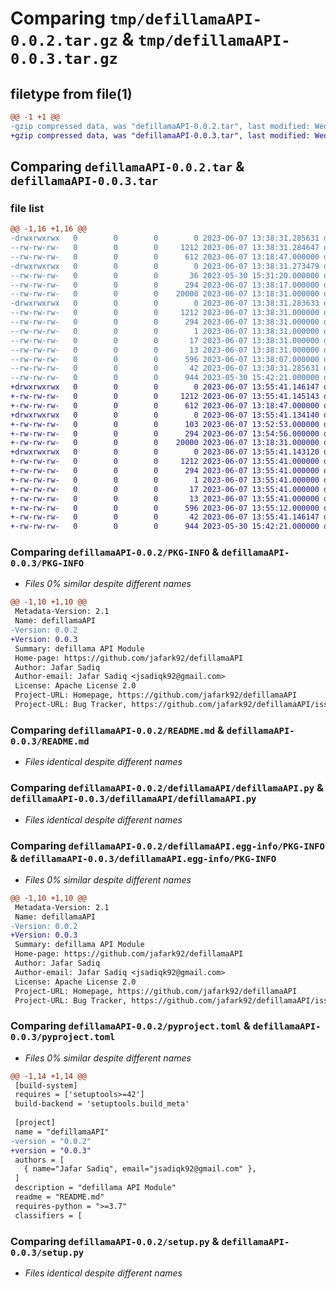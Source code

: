 # Comparing `tmp/defillamaAPI-0.0.2.tar.gz` & `tmp/defillamaAPI-0.0.3.tar.gz`

## filetype from file(1)

```diff
@@ -1 +1 @@
-gzip compressed data, was "defillamaAPI-0.0.2.tar", last modified: Wed Jun  7 13:38:31 2023, max compression
+gzip compressed data, was "defillamaAPI-0.0.3.tar", last modified: Wed Jun  7 13:55:41 2023, max compression
```

## Comparing `defillamaAPI-0.0.2.tar` & `defillamaAPI-0.0.3.tar`

### file list

```diff
@@ -1,16 +1,16 @@
-drwxrwxrwx   0        0        0        0 2023-06-07 13:38:31.285631 defillamaAPI-0.0.2/
--rw-rw-rw-   0        0        0     1212 2023-06-07 13:38:31.284647 defillamaAPI-0.0.2/PKG-INFO
--rw-rw-rw-   0        0        0      612 2023-06-07 13:18:47.000000 defillamaAPI-0.0.2/README.md
-drwxrwxrwx   0        0        0        0 2023-06-07 13:38:31.273479 defillamaAPI-0.0.2/defillamaAPI/
--rw-rw-rw-   0        0        0       36 2023-05-30 15:31:20.000000 defillamaAPI-0.0.2/defillamaAPI/__init__.py
--rw-rw-rw-   0        0        0      294 2023-06-07 13:38:17.000000 defillamaAPI-0.0.2/defillamaAPI/__version__.py
--rw-rw-rw-   0        0        0    20000 2023-06-07 13:18:31.000000 defillamaAPI-0.0.2/defillamaAPI/defillamaAPI.py
-drwxrwxrwx   0        0        0        0 2023-06-07 13:38:31.283633 defillamaAPI-0.0.2/defillamaAPI.egg-info/
--rw-rw-rw-   0        0        0     1212 2023-06-07 13:38:31.000000 defillamaAPI-0.0.2/defillamaAPI.egg-info/PKG-INFO
--rw-rw-rw-   0        0        0      294 2023-06-07 13:38:31.000000 defillamaAPI-0.0.2/defillamaAPI.egg-info/SOURCES.txt
--rw-rw-rw-   0        0        0        1 2023-06-07 13:38:31.000000 defillamaAPI-0.0.2/defillamaAPI.egg-info/dependency_links.txt
--rw-rw-rw-   0        0        0       17 2023-06-07 13:38:31.000000 defillamaAPI-0.0.2/defillamaAPI.egg-info/requires.txt
--rw-rw-rw-   0        0        0       13 2023-06-07 13:38:31.000000 defillamaAPI-0.0.2/defillamaAPI.egg-info/top_level.txt
--rw-rw-rw-   0        0        0      596 2023-06-07 13:38:07.000000 defillamaAPI-0.0.2/pyproject.toml
--rw-rw-rw-   0        0        0       42 2023-06-07 13:38:31.285631 defillamaAPI-0.0.2/setup.cfg
--rw-rw-rw-   0        0        0      944 2023-05-30 15:42:21.000000 defillamaAPI-0.0.2/setup.py
+drwxrwxrwx   0        0        0        0 2023-06-07 13:55:41.146147 defillamaAPI-0.0.3/
+-rw-rw-rw-   0        0        0     1212 2023-06-07 13:55:41.145143 defillamaAPI-0.0.3/PKG-INFO
+-rw-rw-rw-   0        0        0      612 2023-06-07 13:18:47.000000 defillamaAPI-0.0.3/README.md
+drwxrwxrwx   0        0        0        0 2023-06-07 13:55:41.134140 defillamaAPI-0.0.3/defillamaAPI/
+-rw-rw-rw-   0        0        0      103 2023-06-07 13:52:53.000000 defillamaAPI-0.0.3/defillamaAPI/__init__.py
+-rw-rw-rw-   0        0        0      294 2023-06-07 13:54:56.000000 defillamaAPI-0.0.3/defillamaAPI/__version__.py
+-rw-rw-rw-   0        0        0    20000 2023-06-07 13:18:31.000000 defillamaAPI-0.0.3/defillamaAPI/defillamaAPI.py
+drwxrwxrwx   0        0        0        0 2023-06-07 13:55:41.143120 defillamaAPI-0.0.3/defillamaAPI.egg-info/
+-rw-rw-rw-   0        0        0     1212 2023-06-07 13:55:41.000000 defillamaAPI-0.0.3/defillamaAPI.egg-info/PKG-INFO
+-rw-rw-rw-   0        0        0      294 2023-06-07 13:55:41.000000 defillamaAPI-0.0.3/defillamaAPI.egg-info/SOURCES.txt
+-rw-rw-rw-   0        0        0        1 2023-06-07 13:55:41.000000 defillamaAPI-0.0.3/defillamaAPI.egg-info/dependency_links.txt
+-rw-rw-rw-   0        0        0       17 2023-06-07 13:55:41.000000 defillamaAPI-0.0.3/defillamaAPI.egg-info/requires.txt
+-rw-rw-rw-   0        0        0       13 2023-06-07 13:55:41.000000 defillamaAPI-0.0.3/defillamaAPI.egg-info/top_level.txt
+-rw-rw-rw-   0        0        0      596 2023-06-07 13:55:12.000000 defillamaAPI-0.0.3/pyproject.toml
+-rw-rw-rw-   0        0        0       42 2023-06-07 13:55:41.146147 defillamaAPI-0.0.3/setup.cfg
+-rw-rw-rw-   0        0        0      944 2023-05-30 15:42:21.000000 defillamaAPI-0.0.3/setup.py
```

### Comparing `defillamaAPI-0.0.2/PKG-INFO` & `defillamaAPI-0.0.3/PKG-INFO`

 * *Files 0% similar despite different names*

```diff
@@ -1,10 +1,10 @@
 Metadata-Version: 2.1
 Name: defillamaAPI
-Version: 0.0.2
+Version: 0.0.3
 Summary: defillama API Module
 Home-page: https://github.com/jafark92/defillamaAPI
 Author: Jafar Sadiq
 Author-email: Jafar Sadiq <jsadiqk92@gmail.com>
 License: Apache License 2.0
 Project-URL: Homepage, https://github.com/jafark92/defillamaAPI
 Project-URL: Bug Tracker, https://github.com/jafark92/defillamaAPI/issues
```

### Comparing `defillamaAPI-0.0.2/README.md` & `defillamaAPI-0.0.3/README.md`

 * *Files identical despite different names*

### Comparing `defillamaAPI-0.0.2/defillamaAPI/defillamaAPI.py` & `defillamaAPI-0.0.3/defillamaAPI/defillamaAPI.py`

 * *Files identical despite different names*

### Comparing `defillamaAPI-0.0.2/defillamaAPI.egg-info/PKG-INFO` & `defillamaAPI-0.0.3/defillamaAPI.egg-info/PKG-INFO`

 * *Files 0% similar despite different names*

```diff
@@ -1,10 +1,10 @@
 Metadata-Version: 2.1
 Name: defillamaAPI
-Version: 0.0.2
+Version: 0.0.3
 Summary: defillama API Module
 Home-page: https://github.com/jafark92/defillamaAPI
 Author: Jafar Sadiq
 Author-email: Jafar Sadiq <jsadiqk92@gmail.com>
 License: Apache License 2.0
 Project-URL: Homepage, https://github.com/jafark92/defillamaAPI
 Project-URL: Bug Tracker, https://github.com/jafark92/defillamaAPI/issues
```

### Comparing `defillamaAPI-0.0.2/pyproject.toml` & `defillamaAPI-0.0.3/pyproject.toml`

 * *Files 0% similar despite different names*

```diff
@@ -1,14 +1,14 @@
 [build-system]
 requires = ['setuptools>=42']
 build-backend = 'setuptools.build_meta'
 
 [project]
 name = "defillamaAPI"
-version = "0.0.2"
+version = "0.0.3"
 authors = [
   { name="Jafar Sadiq", email="jsadiqk92@gmail.com" },
 ]
 description = "defillama API Module"
 readme = "README.md"
 requires-python = ">=3.7"
 classifiers = [
```

### Comparing `defillamaAPI-0.0.2/setup.py` & `defillamaAPI-0.0.3/setup.py`

 * *Files identical despite different names*

